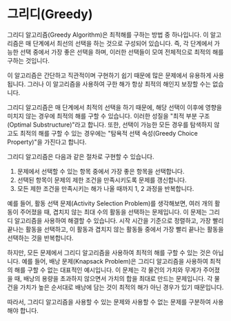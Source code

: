 # 그리디(Greedy)

그리디 알고리즘(Greedy Algorithm)은 최적해를 구하는 방법 중 하나입니다. 이 알고리즘은 매 단계에서 최선의 선택을 하는 것으로 구성되어 있습니다. 즉, 각 단계에서 가능한 선택 중에서 가장 좋은 선택을 하며, 이러한 선택들이 모여 전체적으로 최적의 해를 구하는 것입니다.

이 알고리즘은 간단하고 직관적이며 구현하기 쉽기 때문에 많은 문제에서 유용하게 사용됩니다. 그러나 이 알고리즘을 사용하여 구한 해가 항상 최적의 해인지 보장할 수는 없습니다.

그리디 알고리즘은 매 단계에서 최적의 선택을 하기 때문에, 해당 선택이 이후에 영향을 미치지 않는 경우에 최적의 해를 구할 수 있습니다. 이러한 성질을 "최적 부분 구조(Optimal Substructure)"라고 합니다. 또한, 선택이 가능한 모든 경우를 탐색하지 않고도 최적의 해를 구할 수 있는 경우에는 "탐욕적 선택 속성(Greedy Choice Property)"을 가진다고 합니다.

그리디 알고리즘은 다음과 같은 절차로 구현할 수 있습니다.

1. 문제에서 선택할 수 있는 항목 중에서 가장 좋은 항목을 선택합니다.
2. 선택된 항목이 문제의 제한 조건을 만족시키도록 문제를 갱신합니다.
3. 모든 제한 조건을 만족시키는 해가 나올 때까지 1, 2 과정을 반복합니다.

예를 들어, 활동 선택 문제(Activity Selection Problem)를 생각해보면, 여러 개의 활동이 주어졌을 때, 겹치지 않는 최대 수의 활동을 선택하는 문제입니다. 이 문제는 그리디 알고리즘을 사용하여 해결할 수 있습니다. 시작 시간을 기준으로 정렬하고, 가장 빨리 끝나는 활동을 선택하고, 이 활동과 겹치지 않는 활동들 중에서 가장 빨리 끝나는 활동을 선택하는 것을 반복합니다.

하지만, 모든 문제에서 그리디 알고리즘을 사용하여 최적의 해를 구할 수 있는 것은 아닙니다. 예를 들어, 배낭 문제(Knapsack Problem)은 그리디 알고리즘을 사용하여 최적의 해를 구할 수 없는 대표적인 예시입니다. 이 문제는 각 물건의 가치와 무게가 주어졌을 때, 배낭의 용량을 초과하지 않으면서 가치의 합을 최대로 만드는 문제입니다. 각 물건을 가치가 높은 순서대로 배낭에 담는 것이 최적의 해가 아닌 경우가 있기 때문입니다.

따라서, 그리디 알고리즘을 사용할 수 있는 문제와 사용할 수 없는 문제를 구분하여 사용해야 합니다.
